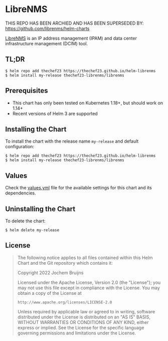 # LibreNMS

THIS REPO HAS BEEN ARCHIED AND HAS BEEN SUPERSEDED BY:
https://github.com/librenms/helm-charts

[LibreNMS](https://docs.librenms.org/) is an IP address management (IPAM) and
data center infrastructure management (DCIM) tool.

## TL;DR

```shell
$ helm repo add thechef23 https://thechef23.github.io/helm-librenms
$ helm install my-release thechef23-librenms/librenms
```

## Prerequisites

- This chart has only been tested on Kubernetes 1.18+, but should work on 1.14+
- Recent versions of Helm 3 are supported

## Installing the Chart

To install the chart with the release name `my-release` and default configuration:

```shell
$ helm repo add thechef23 https://thechef23.github.io/helm-librenms
$ helm install my-release thechef23-librenms/librenms
```

## Values
Check the [values.yml](/TheChef23/helm-librenms/blob/main/values.yaml) file for the available settings for this chart and its
dependencies.

## Uninstalling the Chart

To delete the chart:

```shell
$ helm delete my-release
```

## License

> The following notice applies to all files contained within this Helm Chart and
> the Git repository which contains it:
>
> Copyright 2022 Jochem Bruijns
>
> Licensed under the Apache License, Version 2.0 (the "License");
> you may not use this file except in compliance with the License.
> You may obtain a copy of the License at
>
>     http://www.apache.org/licenses/LICENSE-2.0
>
> Unless required by applicable law or agreed to in writing, software
> distributed under the License is distributed on an "AS IS" BASIS,
> WITHOUT WARRANTIES OR CONDITIONS OF ANY KIND, either express or implied.
> See the License for the specific language governing permissions and
> limitations under the License.
